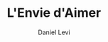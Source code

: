 ---
layout: post
title: L'Envie d'Aimer
author: Daniel Levi
language: "Français"
image:
  artist: daniel-levi.png
---